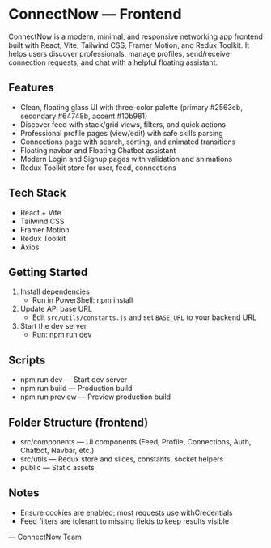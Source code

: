 # ConnectNow — Frontend

ConnectNow is a modern, minimal, and responsive networking app frontend built with React, Vite, Tailwind CSS, Framer Motion, and Redux Toolkit. It helps users discover professionals, manage profiles, send/receive connection requests, and chat with a helpful floating assistant.

## Features

- Clean, floating glass UI with three-color palette (primary #2563eb, secondary #64748b, accent #10b981)
- Discover feed with stack/grid views, filters, and quick actions
- Professional profile pages (view/edit) with safe skills parsing
- Connections page with search, sorting, and animated transitions
- Floating navbar and Floating Chatbot assistant
- Modern Login and Signup pages with validation and animations
- Redux Toolkit store for user, feed, connections

## Tech Stack

- React + Vite
- Tailwind CSS
- Framer Motion
- Redux Toolkit
- Axios

## Getting Started

1. Install dependencies
   - Run in PowerShell: npm install
2. Update API base URL
   - Edit `src/utils/constants.js` and set `BASE_URL` to your backend URL
3. Start the dev server
   - Run: npm run dev

## Scripts

- npm run dev — Start dev server
- npm run build — Production build
- npm run preview — Preview production build

## Folder Structure (frontend)

- src/components — UI components (Feed, Profile, Connections, Auth, Chatbot, Navbar, etc.)
- src/utils — Redux store and slices, constants, socket helpers
- public — Static assets

## Notes

- Ensure cookies are enabled; most requests use withCredentials
- Feed filters are tolerant to missing fields to keep results visible

— ConnectNow Team
